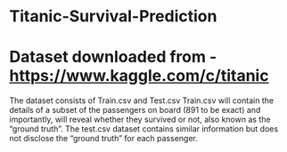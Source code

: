 # Titanic-Survival-Prediction
# Dataset downloaded from - https://www.kaggle.com/c/titanic
The dataset consists of Train.csv and Test.csv
Train.csv will contain the details of a subset of the passengers on board (891 to be exact) and importantly, will reveal whether they survived or not, also known as the “ground truth”.
The test.csv dataset contains similar information but does not disclose the “ground truth” for each passenger. 
